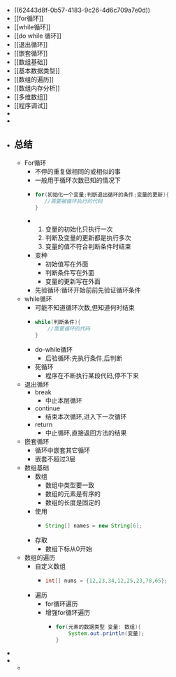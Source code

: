 - ((62443d8f-0b57-4183-9c26-4d6c709a7e0d))
- [[for循环]]
- [[while循环]]
- [[do while 循环]]
- [[退出循环]]
- [[嵌套循环]]
- [[数组基础]]
- [[基本数据类型]]
- [[数组的遍历]]
- [[数组内存分析]]
- [[多维数组]]
- [[程序调试]]
-
-
- ## 总结
	- For循环
		- 不停的重复做相同的或相似的事
		- 一般用于循环次数已知的情况下
		- ```java
		  for(初始化一个变量;判断退出循环的条件;变量的更新){
		     //需要被循环执行的代码 
		  }
		  ```
		- 1. 变量的初始化只执行一次
		  2. 判断及变量的更新都是执行多次
		  3. 变量的值不符合判断条件时结束
		- 变种
			- 初始值写在外面
			- 判断条件写在外面
			- 变量的更新写在外面
		- 先验循环:循环开始前前先验证循环条件
	- while循环
		- 可能不知道循环次数,但知道何时结束
		- ```java
		  while(判断条件){
		      //需要循环的代码
		  }
		  ```
		- do-while循环
			- 后验循环:先执行条件,后判断
		- 死循环
			- 程序在不断执行某段代码,停不下来
	- 退出循环
		- break
			- 中止本层循环
		- continue
			- 结束本次循环,进入下一次循环
		- return
			- 中止循环,直接返回方法的结果
	- 嵌套循环
		- 循环中嵌套其它循环
		- 嵌套不超过3层
	- 数组基础
		- 数组
			- 数组中类型要一致
			- 数组的元素是有序的
			- 数组的长度是固定的
		- 使用
			- ```java
			  String[] names = new String[6];
			  ```
		- 存取
			- 数组下标从0开始
	- 数组的遍历
		- 自定义数组
			- ```java
			  int[] nums = {12,23,34,12,25,23,78,65};
			  ```
		- 遍历
			- for循环遍历
			- 增强for循环遍历
				- ```java
				  for(元素的数据类型 变量: 数组){
				      System.out.println(变量);
				  }
				  ```
-
-
	-